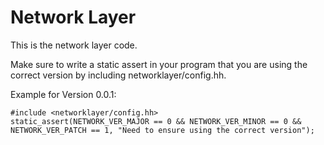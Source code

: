 # Network Layer

This is the network layer code.

Make sure to write a static assert in your program that you are using the correct version
by including networklayer/config.hh.

Example for Version 0.0.1:
```
#include <networklayer/config.hh>
static_assert(NETWORK_VER_MAJOR == 0 && NETWORK_VER_MINOR == 0 && NETWORK_VER_PATCH == 1, "Need to ensure using the correct version");
```
